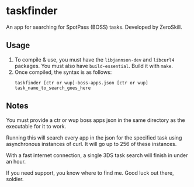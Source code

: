 # taskfinder
An app for searching for SpotPass (BOSS) tasks. Developed by ZeroSkill.

## Usage

1. To compile & use, you must have the `libjannson-dev` and `libcurl4` packages. You must also have `build-essential`. Build it with `make`.
2. Once compiled, the syntax is as follows:
   ```
   taskfinder [ctr or wup]-boss-apps.json [ctr or wup] task_name_to_search_goes_here
   ```
   
## Notes
You must provide a ctr or wup boss apps json in the same directory as the executable for it to work.

Running this will search every app in the json for the specified task using asynchronous instances of curl. It will go up to 256 of these instances.

With a fast internet connection, a single 3DS task search will finish in under an hour.

If you need support, you know where to find me. Good luck out there, soldier.
